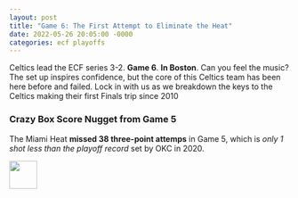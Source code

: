 ```yaml
---
layout: post
title: "Game 6: The First Attempt to Eliminate the Heat"
date: 2022-05-26 20:05:00 -0000
categories: ecf playoffs
---
```


Celtics lead the ECF series 3-2. __Game 6__. __In Boston__. Can you feel the music?  
The set up inspires confidence, but the core of this Celtics team has been here before and failed.
Lock in with us as we breakdown the keys to the Celtics making their first Finals trip since 2010

### Crazy Box Score Nugget from Game 5
The Miami Heat __missed 38 three-point attemps__ in Game 5, which is _only 1 shot less than the playoff record_ set by OKC in 2020.

<img src="/criticalcelticsfan/assets/ccflogo.jpg" width="50" height="50" />
